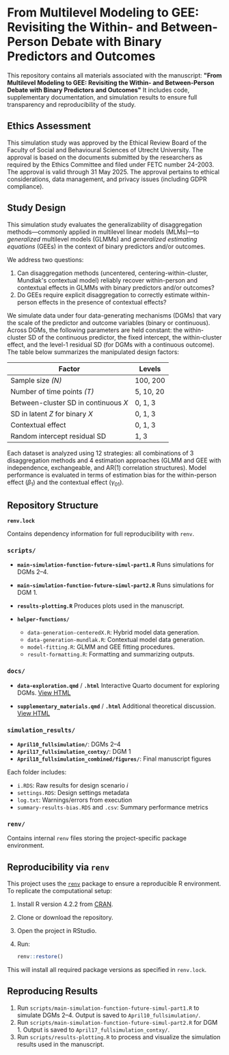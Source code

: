 # From Multilevel Modeling to GEE: Revisiting the Within- and Between-Person Debate with Binary Predictors and Outcomes

This repository contains all materials associated with the manuscript:
**"From Multilevel Modeling to GEE: Revisiting the Within- and Between-Person Debate with Binary Predictors and Outcomes"**
It includes code, supplementary documentation, and simulation results to ensure full transparency and reproducibility of the study.


## Ethics Assessment

This simulation study was approved by the Ethical Review Board of the Faculty of Social and Behavioural Sciences of Utrecht University. The approval is based on the documents submitted by the researchers as required by the Ethics Committee and filed under FETC number 24-2003. The approval is valid through 31 May 2025. The approval pertains to ethical considerations, data management, and privacy issues (including GDPR compliance).

## Study Design

This simulation study evaluates the generalizability of disaggregation methods—commonly applied in multilevel linear models (MLMs)—to *generalized* multilevel models (GLMMs) and *generalized estimating equations* (GEEs) in the context of binary predictors and/or outcomes.

We address two questions:

1. Can disaggregation methods (uncentered, centering-within-cluster, Mundlak's contextual model) reliably recover within-person and contextual effects in GLMMs with binary predictors and/or outcomes?
2. Do GEEs require explicit disaggregation to correctly estimate within-person effects in the presence of contextual effects?

We simulate data under four data-generating mechanisms (DGMs) that vary the scale of the predictor and outcome variables (binary or continuous). Across DGMs, the following parameters are held constant: the within-cluster SD of the continuous predictor, the fixed intercept, the within-cluster effect, and the level-1 residual SD (for DGMs with a continuous outcome). The table below summarizes the manipulated design factors:

| Factor                               | Levels    |
| ------------------------------------ | --------- |
| Sample size *(N)*                    | 100, 200  |
| Number of time points *(T)*          | 5, 10, 20 |
| Between-cluster SD in continuous *X* | 0, 1, 3   |
| SD in latent *Z* for binary *X*      | 0, 1, 3   |
| Contextual effect                    | 0, 1, 3   |
| Random intercept residual SD         | 1, 3      |

Each dataset is analyzed using 12 strategies: all combinations of 3 disaggregation methods and 4 estimation approaches (GLMM and GEE with independence, exchangeable, and AR(1) correlation structures). Model performance is evaluated in terms of estimation bias for the within-person effect ($\beta_1$) and the contextual effect ($\gamma_{01}$).

## Repository Structure

**`renv.lock`**

Contains dependency information for full reproducibility with `renv`.

### `scripts/`

* **`main-simulation-function-future-simul-part1.R`**
  Runs simulations for DGMs 2–4.

* **`main-simulation-function-future-simul-part2.R`**
  Runs simulations for DGM 1.

* **`results-plotting.R`**
  Produces plots used in the manuscript.

* **`helper-functions/`**

  * `data-generation-centeredX.R`: Hybrid model data generation.
  * `data-generation-mundlak.R`: Contextual model data generation.
  * `model-fitting.R`: GLMM and GEE fitting procedures.
  * `result-formatting.R`: Formatting and summarizing outputs.

### `docs/`

* **`data-exploration.qmd`** / **`.html`**
  Interactive Quarto document for exploring DGMs. [View HTML](https://wardeiling.github.io/multilevel-vs-gee-binary/data-exploration.html)

* **`supplementary_materials.qmd`** / **`.html`**
  Additional theoretical discussion. [View HTML](https://wardeiling.github.io/multilevel-vs-gee-binary/supplementary_materials.html)

### `simulation_results/`

* **`April10_fullsimulation/`**: DGMs 2–4
* **`April17_fullsimulation_contxy/`**: DGM 1
* **`April18_fullsimulation_combined/figures/`**: Final manuscript figures

Each folder includes:

* `i.RDS`: Raw results for design scenario *i*
* `settings.RDS`: Design settings metadata
* `log.txt`: Warnings/errors from execution
* `summary-results-bias.RDS` and `.csv`: Summary performance metrics

### `renv/`

Contains internal `renv` files storing the project-specific package environment.

## Reproducibility via `renv`

This project uses the [`renv`](https://rstudio.github.io/renv/) package to ensure a reproducible R environment. To replicate the computational setup:

1. Install R version 4.2.2 from [CRAN](https://cran.rstudio.com/bin/windows/base/old/4.4.2/R-4.4.2-win.exe).
2. Clone or download the repository.
3. Open the project in RStudio.
4. Run:

   ```r
   renv::restore()
   ```

This will install all required package versions as specified in `renv.lock`.

## Reproducing Results

1. Run `scripts/main-simulation-function-future-simul-part1.R` to simulate DGMs 2–4. Output is saved to `April10_fullsimulation/`.
2. Run `scripts/main-simulation-function-future-simul-part2.R` for DGM 1. Output is saved to `April17_fullsimulation_contxy/`.
3. Run `scripts/results-plotting.R` to process and visualize the simulation results used in the manuscript.
